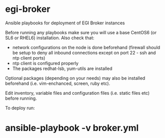 egi-broker
==========

Ansible playbooks for deployment of EGI Broker instances

Before running any playbooks make sure you will use a base CentOS6 (or SL6 or RHEL6) installation. Also check that:

* network configurations on the node is done beforehand (firewall should be setup to deny all inbound connections except on port 22 - ssh and ntp client ports)
* ntp client is configured properly
* The packages redhat-lsb, yum-utils are installed

Optional packages (depending on your needs) may also be installed beforehand (i.e. vim-enchanced, screen, ruby etc). 

Edit inventory, variable files and configuration files (i.e. static files etc) before running. 

To deploy run:

# ansible-playbook -v broker.yml